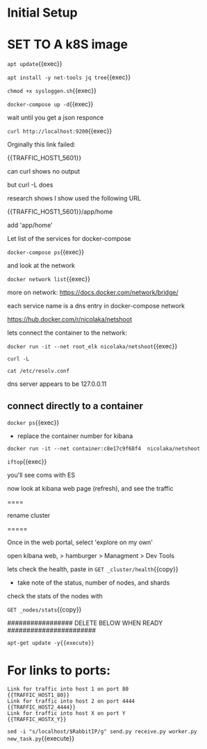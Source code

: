 
# Initial Setup

# SET TO A k8S image

`apt update`{{exec}}

`apt install -y net-tools jq tree`{{exec}}

`chmod +x sysloggen.sh`{{exec}}


`docker-compose up -d`{{exec}}

wait until you get a json responce

`curl http://localhost:9200`{{exec}}

Orginally this link failed:

{{TRAFFIC_HOST1_5601}}

can curl shows no output
 

but curl -L does

research shows I show used the following URL

{{TRAFFIC_HOST1_5601}}/app/home  

add 'app/home'


Let list of the services for docker-compose

`docker-compose ps`{{exec}}

and look at the network

`docker network list`{{exec}}

more on network: https://docs.docker.com/network/bridge/

each service name is a dns entry in docker-compose network

https://hub.docker.com/r/nicolaka/netshoot

lets connect the container to the network:

`docker run -it --net root_elk nicolaka/netshoot`{{exec}}

`curl -L `

`cat /etc/resolv.conf`

dns server appears to be 127.0.0.11



## connect directly to a container

`docker ps`{{exec}}

- replace the container number for kibana

`docker run -it --net container:c8e17c9f68f4  nicolaka/netshoot`

`iftop`{{exec}}

you'll see coms with ES

now look at kibana web page (refresh), and see the traffic


====

rename cluster


=====


Once in the web portal, select 'explore on my own'


open kibana web, > hamburger > Managment > Dev Tools

lets check the health, paste in `GET _cluster/health`{{copy}}

- take note of the status, number of nodes, and shards

check the stats of the nodes with

`GET _nodes/stats`{{copy}}




#################  DELETE BELOW WHEN READY  #######################



```apt-get update -y{{execute}}```


# For links to ports:

```
Link for traffic into host 1 on port 80
{{TRAFFIC_HOST1_80}}
Link for traffic into host 2 on port 4444
{{TRAFFIC_HOST2_4444}}
Link for traffic into host X on port Y
{{TRAFFIC_HOSTX_Y}}
```


`sed -i "s/localhost/$RabbitIP/g" send.py receive.py worker.py new_task.py`{{execute}}

